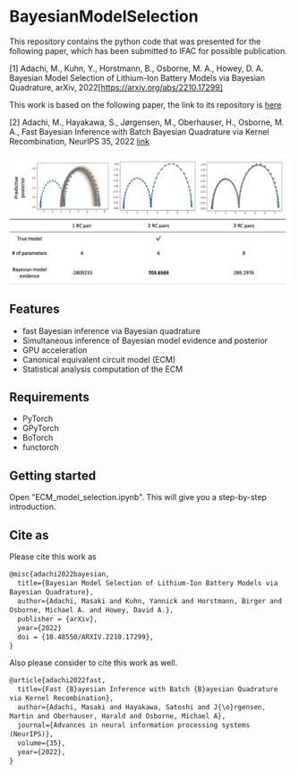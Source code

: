 # BayesianModelSelection
This repository contains the python code that was presented for the following paper, which has been submitted to IFAC for possible publication.

[1] Adachi, M., Kuhn, Y., Horstmann, B., Osborne, M. A., Howey, D. A. 
Bayesian Model Selection of Lithium-Ion Battery Models via Bayesian Quadrature, arXiv, 2022[https://arxiv.org/abs/2210.17299]

This work is based on the following paper, the link to its repository is [here](https://github.com/ma921/BASQ)

[2] Adachi, M., Hayakawa, S., Jørgensen, M., Oberhauser, H., Osborne, M. A.,
Fast Bayesian Inference with Batch Bayesian Quadrature via Kernel Recombination, NeurIPS 35, 2022 [link](https://proceedings.neurips.cc/paper_files/paper/2022/hash/697200c9d1710c2799720b660abd11bb-Abstract-Conference.html)

![plot](./overview.png)

## Features
- fast Bayesian inference via Bayesian quadrature
- Simultaneous inference of Bayesian model evidence and posterior
- GPU acceleration
- Canonical equivalent circuit model (ECM)
- Statistical analysis computation of the ECM

## Requirements
- PyTorch
- GPyTorch
- BoTorch
- functorch

## Getting started
Open "ECM_model_selection.ipynb".
This will give you a step-by-step introduction.

## Cite as

Please cite this work as
```
@misc{adachi2022bayesian,
  title={Bayesian Model Selection of Lithium-Ion Battery Models via Bayesian Quadrature},
  author={Adachi, Masaki and Kuhn, Yannick and Horstmann, Birger and Osborne, Michael A. and Howey, David A.},
  publisher = {arXiv},
  year={2022}
  doi = {10.48550/ARXIV.2210.17299},
}
```
Also please consider to cite this work as well.
```
@article{adachi2022fast,
  title={Fast {B}ayesian Inference with Batch {B}ayesian Quadrature via Kernel Recombination},
  author={Adachi, Masaki and Hayakawa, Satoshi and J{\o}rgensen, Martin and Oberhauser, Harald and Osborne, Michael A},
  journal={Advances in neural information processing systems (NeurIPS)},
  volume={35},
  year={2022},
}
```
